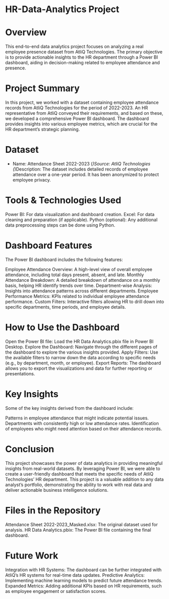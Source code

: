 # HR-Data-Analytics Project

# Overview
This end-to-end data analytics project focuses on analyzing a real 
employee presence dataset from AtliQ Technologies. The primary objective 
is to provide actionable insights to the HR department through a Power BI 
dashboard, aiding in decision-making related to employee attendance and 
presence.

# Project Summary

In this project, we worked with a dataset containing employee attendance records from AtliQ Technologies for the period of 2022-2023. An HR representative from AtliQ conveyed their requirements, and based on these, we developed a comprehensive Power BI dashboard. The dashboard provides insights into various employee metrics, which are crucial for the HR department’s strategic planning.

# Dataset

* Name: Attendance Sheet 2022-2023
(*)Source: AtliQ Technologies
(*)Description: The dataset includes detailed records of employee attendance over a one-year period. It has been anonymized to protect employee privacy.

# Tools & Technologies Used

Power BI: For data visualization and dashboard creation.
Excel: For data cleaning and preparation (if applicable).
Python (optional): Any additional data preprocessing steps can be done using Python.

# Dashboard Features

The Power BI dashboard includes the following features:

Employee Attendance Overview: A high-level view of overall employee attendance, including total days present, absent, and late.
Monthly Attendance Breakdown: A detailed breakdown of attendance on a monthly basis, helping HR identify trends over time.
Department-wise Analysis: Insights into attendance patterns across different departments.
Employee Performance Metrics: KPIs related to individual employee attendance performance.
Custom Filters: Interactive filters allowing HR to drill down into specific departments, time periods, and employee details.

# How to Use the Dashboard

Open the Power BI file: Load the HR Data Analytics.pbix file in Power BI Desktop.
Explore the Dashboard: Navigate through the different pages of the dashboard to explore the various insights provided.
Apply Filters: Use the available filters to narrow down the data according to specific needs (e.g., by department, month, or employee).
Export Reports: The dashboard allows you to export the visualizations and data for further reporting or presentations.

# Key Insights

Some of the key insights derived from the dashboard include:

Patterns in employee attendance that might indicate potential issues.
Departments with consistently high or low attendance rates.
Identification of employees who might need attention based on their attendance records.

# Conclusion

This project showcases the power of data analytics in providing meaningful insights from real-world datasets. By leveraging Power BI, we were able to create a user-friendly dashboard that meets the specific needs of AtliQ Technologies’ HR department. This project is a valuable addition to any data analyst’s portfolio, demonstrating the ability to work with real data and deliver actionable business intelligence solutions.

# Files in the Repository

Attendance Sheet 2022-2023_Masked.xlsx: The original dataset used for analysis.
HR Data Analytics.pbix: The Power BI file containing the final dashboard.

# Future Work
Integration with HR Systems: The dashboard can be further integrated with AtliQ’s HR systems for real-time data updates.
Predictive Analytics: Implementing machine learning models to predict future attendance trends.
Expanded Metrics: Adding additional KPIs based on HR requirements, such as employee engagement or satisfaction scores.
